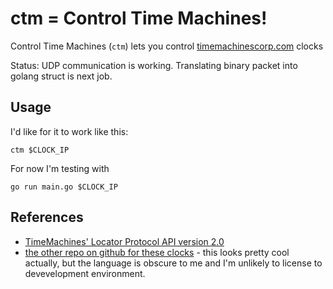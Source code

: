 # ctm = Control Time Machines!

Control Time Machines (`ctm`) lets you control [timemachinescorp.com](https://timemachinescorp.com) clocks

Status: UDP communication is working.  Translating binary packet into golang struct is next job.

## Usage

I'd like for it to work like this:

```
ctm $CLOCK_IP
```

For now I'm testing with

```
go run main.go $CLOCK_IP
```

## References

* [TimeMachines' Locator Protocol API version 2.0](https://www.timemachinescorp.com/wp-content/uploads/TimeMachinesControlAPI.pdf)
* [the other repo on github for these clocks](https://github.com/ggmp3/Q-SYS-CSS-TimeMachines-Clock-B-Series-) - this looks pretty cool actually, but the language is obscure to me and I'm unlikely to license to devevelopment environment.
